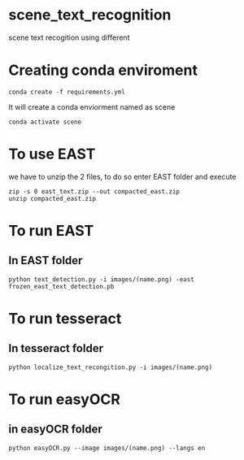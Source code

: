 # scene_text_recognition
scene text recogition using different 

# Creating conda enviroment
~~~
conda create -f requirements.yml
~~~
It will create a conda enviorment named as scene  
~~~
conda activate scene
~~~

# To use EAST
we have to unzip the 2 files, to do so enter EAST folder and execute  
~~~
zip -s 0 east_text.zip --out compacted_east.zip  
unzip compacted_east.zip
~~~
# To run EAST 
## In EAST folder  
~~~
python text_detection.py -i images/(name.png) -east frozen_east_text_detection.pb 
~~~
# To run tesseract
## In tesseract folder  
~~~
python localize_text_recongition.py -i images/(name.png)
~~~

# To run easyOCR
## in easyOCR folder
~~~
python easyOCR.py --image images/(name.png) --langs en
~~~
